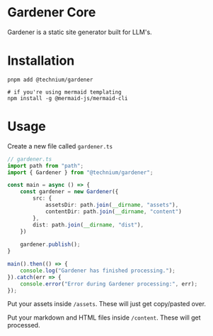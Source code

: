 # Gardener Core

Gardener is a static site generator built for LLM's.

# Installation

```
pnpm add @technium/gardener

# if you're using mermaid templating
npm install -g @mermaid-js/mermaid-cli
```

# Usage

Create a new file called `gardener.ts`

```ts
// gardener.ts
import path from "path";
import { Gardener } from "@technium/gardener";

const main = async () => {
    const gardener = new Gardener({
        src: {
            assetsDir: path.join(__dirname, "assets"),
            contentDir: path.join(__dirname, "content")
        },
        dist: path.join(__dirname, "dist"),
    })
    
    gardener.publish();
}

main().then(() => {
    console.log("Gardener has finished processing.");
}).catch(err => {
    console.error("Error during Gardener processing:", err);
});
```

Put your assets inside `/assets`. These will just get copy/pasted over.

Put your markdown and HTML files inside `/content`. These will get processed.